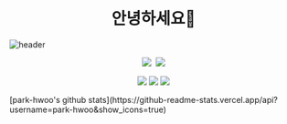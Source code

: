 # <h1 align="center">안녕하세요🐥 </h1>
![header](https://capsule-render.vercel.app/api?text=Hello%World!&fontSize=80)
<p align="center"><img src="https://img.shields.io/badge/Python-3766AB?style=flat-square&logo=Python&logoColor=white"/></a>&nbsp  <a href="클릭시 이동할 링크" target="_blank"><img src="https://img.shields.io/badge/JavaScript-00##00?style=flat-square&logo=이미지 이름&logoColor=white"/></a> </p>
<p align= center><img src="https://img.shields.io/badge/01027367243-색코드?style=for-the-badge&logo=이미지 이름&logoColor=black"> <img src="https://img.shields.io/badge/ddd7243@gmail.com-색코드?style=for-the-badge&logo=이미지 이름&logoColor=black"> <img src="https://img.shields.io/badge/korean-색코드?style=for-the-badge&logo=이미지 이름&logoColor=black"></p>
<p> [park-hwoo's github stats](https://github-readme-stats.vercel.app/api?username=park-hwoo&show_icons=true)</p>
<!--
**park-hwoo/park-hwoo** is a ✨ _special_ ✨ repository because its `README.md` (this file) appears on your GitHub profile.

Here are some ideas to get you started:

- my name is 형우 박 ...
- I am studying at the IT Busan Center ...
-->
